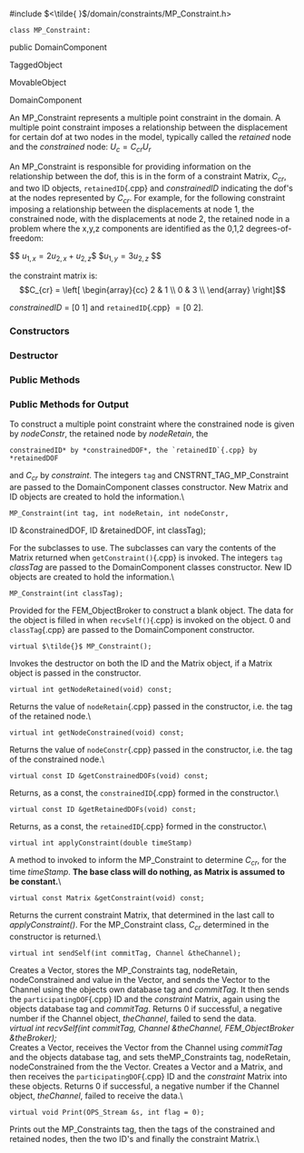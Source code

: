 \
#include $<\tilde{ }$/domain/constraints/MP_Constraint.h$>$



```{.cpp}
class MP_Constraint:
```
 public DomainComponent


TaggedObject

MovableObject

DomainComponent

An MP_Constraint represents a multiple point constraint in the domain. A
multiple point constraint imposes a relationship between the
displacement for certain dof at two nodes in the model, typically called
the *retained* node and the *constrained* node: $U_c = C_{cr} U_r$

An MP_Constraint is responsible for providing information on the
relationship between the dof, this is in the form of a constraint
Matrix, $C_{cr}$, and two ID objects, `retainedID`{.cpp} and *constrainedID*
indicating the dof's at the nodes represented by $C_{cr}$. For example,
for the following constraint imposing a relationship between the
displacements at node $1$, the constrained node, with the displacements
at node $2$, the retained node in a problem where the x,y,z components
are identified as the 0,1,2 degrees-of-freedom:


$$
$u_{1,x} = 2 u_{2,x} + u_{2,z}$$ $$u_{1,y} = 3 u_{2,z}$
$$


the constraint matrix is: $$C_{cr} =
\left[
\begin{array}{cc}
2 & 1  \\
0 & 3  \\
\end{array}
\right]$$

*constrainedID* = $[0$ $1]$ and `retainedID`{.cpp} $= [0$ $2]$.
### Constructors


### Destructor

### Public Methods




### Public Methods for Output


To construct a multiple point constraint where the constrained node is
given by *nodeConstr*, the retained node by *nodeRetain*, the

```{.cpp}
constrainedID* by *constrainedDOF*, the `retainedID`{.cpp} by *retainedDOF
```

and $C_{cr}$ by *constraint*. The integers `tag` and
CNSTRNT_TAG_MP_Constraint are passed to the DomainComponent classes
constructor. New Matrix and ID objects are created to hold the
information.\


```{.cpp}
MP_Constraint(int tag, int nodeRetain, int nodeConstr,
```


ID &constrainedDOF, ID &retainedDOF, int classTag);


For the subclasses to use. The subclasses can vary the contents of the
Matrix returned when `getConstraint()`{.cpp} is invoked. The integers `tag`
*classTag* are passed to the DomainComponent classes constructor. New ID
objects are created to hold the information.\

```{.cpp}
MP_Constraint(int classTag);
```


Provided for the FEM_ObjectBroker to construct a blank object. The data
for the object is filled in when `recvSelf()`{.cpp} is invoked on the object.
$0$ and `classTag`{.cpp} are passed to the DomainComponent constructor.

```{.cpp}
virtual $\tilde{}$ MP_Constraint();
```


Invokes the destructor on both the ID and the Matrix object, if a Matrix
object is passed in the constructor.

```{.cpp}
virtual int getNodeRetained(void) const;
```


Returns the value of `nodeRetain`{.cpp} passed in the constructor, i.e. the
tag of the retained node.\

```{.cpp}
virtual int getNodeConstrained(void) const;
```

Returns the value of `nodeConstr`{.cpp} passed in the constructor, i.e. the
tag of the constrained node.\

```{.cpp}
virtual const ID &getConstrainedDOFs(void) const;
```

Returns, as a const, the `constrainedID`{.cpp} formed in the constructor.\

```{.cpp}
virtual const ID &getRetainedDOFs(void) const;
```

Returns, as a const, the `retainedID`{.cpp} formed in the constructor.\

```{.cpp}
virtual int applyConstraint(double timeStamp)
```

A method to invoked to inform the MP_Constraint to determine $C_{cr}$,
for the time *timeStamp*. **The base class will do nothing, as Matrix is
assumed to be constant.**\

```{.cpp}
virtual const Matrix &getConstraint(void) const;
```

Returns the current constraint Matrix, that determined in the last call
to *applyConstraint()*. For the MP_Constraint class, $C_{cr}$ determined
in the constructor is returned.\

```{.cpp}
virtual int sendSelf(int commitTag, Channel &theChannel);
```

Creates a Vector, stores the MP_Constraints tag, nodeRetain,
nodeConstrained and value in the Vector, and sends the Vector to the
Channel using the objects own database tag and *commitTag*. It then
sends the `participatingDOF`{.cpp} ID and the *constraint* Matrix, again using
the objects database tag and *commitTag*. Returns $0$ if successful, a
negative number if the Channel object, *theChannel*, failed to send the
data.\
*virtual int recvSelf(int commitTag, Channel &theChannel,
FEM_ObjectBroker &theBroker);*\
Creates a Vector, receives the Vector from the Channel using *commitTag*
and the objects database tag, and sets theMP_Constraints tag,
nodeRetain, nodeConstrained from the the Vector. Creates a Vector and a
Matrix, and then receives the `participatingDOF`{.cpp} ID and the *constraint*
Matrix into these objects. Returns $0$ if successful, a negative number
if the Channel object, *theChannel*, failed to receive the data.\

```{.cpp}
virtual void Print(OPS_Stream &s, int flag = 0);
```

Prints out the MP_Constraints tag, then the tags of the constrained and
retained nodes, then the two ID's and finally the constraint Matrix.\
